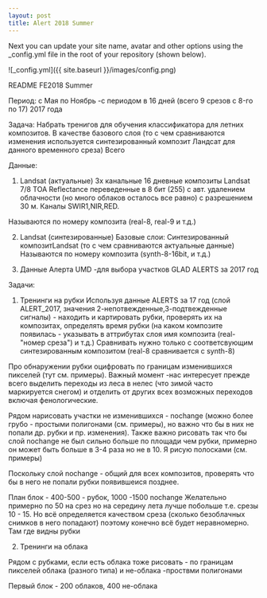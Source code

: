 ```yaml
---
layout: post
title: Alert 2018 Summer
---
```


Next you can update your site name, avatar and other options using the _config.yml file in the root of your repository (shown below).

![_config.yml]({{ site.baseurl }}/images/config.png)

README FE2018 Summer

Период:
с Мая по Ноябрь -с периодом в 16 дней (всего 9 срезов c 8-го по 17) 2017 года

Задача:
Набрать тренигов для обучения классификатора для летних композитов.
В качестве базового слоя (то с чем сравниваются изменения используется синтезированный композит Ландсат для данного временного среза)
Всего 

Данные:
1. Landsat (актуальные)
3х канальные 16 дневные композиты Landsat 7/8 TOA Reflectance переведенные в 8 бит (255) с авт. удалением облачности (но много облаков осталось все равно) с разрешением 30 м. 
Каналы SWIR1,NIR,RED.

Называются по номеру композита (real-8, real-9 и т.д.)


2. Landsat (синтезированные)
Базовые слои: Синтезированный композитLandsat (то с чем сравниваются актуальные данные)
Называются по номеру композита (synth-8-16bit, и т.д.)

3. Данные Алерта UMD -для выбора участков
GLAD ALERTS за 2017 год


Задачи:

1. Тренинги на рубки
Используя данные ALERTS за 17 год (слой ALERT_2017, значения 2-непотвежденные,3-подтвежденные сигналы)  - находить и картировать рубки, 
проверять их на композитах, определять время рубки (на каком композите появилась - указывать в аттрибутах слоя имя композита (real-"номер среза")  и т.д.)
Сравнивать нужно только с соответсвующим синтезированным композитом (real-8 сравнивается с synth-8)

Про обнаружении рубки оцифровать по границам изменившихся пикселей (тут см. примеры). Важный момент -нас интересует прежде всего выделить переходы из леса в нелес (что зимой часто маркируется снегом) и 
отделить от других всех возможных переходов включая фенологические. 

Рядом нарисовать участки не изменившихся - nochange (можно более грубо - простыми полигонами (см. примеры), но важно что бы в них не попали др. рубки и пр. изменения). 
Также важно рисовать так что бы слой nochange не был сильно больше по площади чем рубки, примерно он может быть больше в 3-4 раза но не в 10.
Я рисую полосками (см. примеры)

Поскольку слой nochange - общий для всех композитов, проверять что бы в него не попали рубки появившеися позднее.

План блок - 400-500 - рубок, 1000 -1500 nochange
Желательно примерно по 50 на срез но на середину лета лучше побольше
т.е. срезы 10 - 15. Но всё определяется качеством среза (сколько безоблачных снимков в него попадают) поэтому конечно
всё будет неравномерно. Там где видны рубки


2.  Тренинги на облака

Рядом с рубками, если есть облака тоже рисовать - по границам пикселей облака (разного типа)
и не-облака -проствми полигонами

Первый блок - 200 облаков, 400 не-облака



